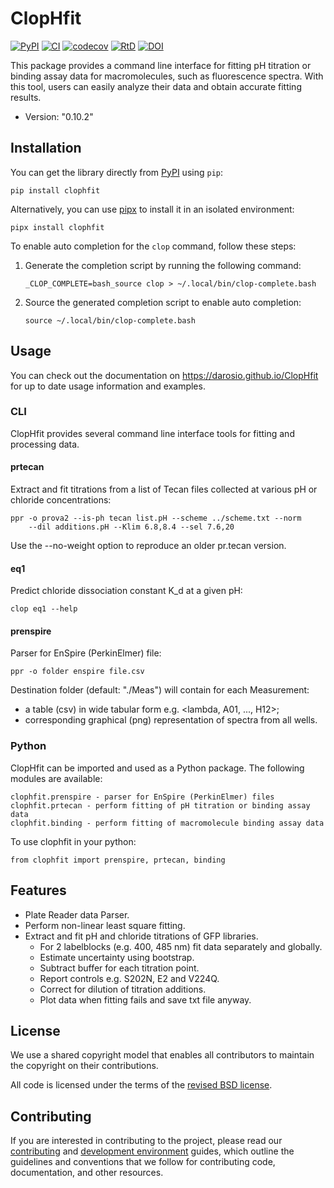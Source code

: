 # ClopHfit

[![PyPI](https://img.shields.io/pypi/v/ClopHfit.svg)](https://pypi.org/project/ClopHfit/)
[![CI](https://github.com/darosio/ClopHfit/actions/workflows/ci.yml/badge.svg)](https://github.com/darosio/ClopHfit/actions/workflows/ci.yml)
[![codecov](https://codecov.io/gh/darosio/ClopHfit/branch/main/graph/badge.svg?token=OU6F9VFUQ6)](https://codecov.io/gh/darosio/ClopHfit)
[![RtD](https://readthedocs.org/projects/clophfit/badge/)](https://clophfit.readthedocs.io/)
[![DOI](https://zenodo.org/badge/DOI/10.5281/zenodo.6354111.svg)](https://doi.org/10.5281/zenodo.6354111)

This package provides a command line interface for fitting pH titration or
binding assay data for macromolecules, such as fluorescence spectra. With this
tool, users can easily analyze their data and obtain accurate fitting results.

- Version: "0.10.2"

## Installation

You can get the library directly from [PyPI](https://pypi.org/project/ClopHfit/)
using `pip`:

    pip install clophfit

Alternatively, you can use [pipx](https://pypa.github.io/pipx/) to install it in
an isolated environment:

    pipx install clophfit

To enable auto completion for the `clop` command, follow these steps:

1.  Generate the completion script by running the following command:

        _CLOP_COMPLETE=bash_source clop > ~/.local/bin/clop-complete.bash

2.  Source the generated completion script to enable auto completion:

        source ~/.local/bin/clop-complete.bash

## Usage

You can check out the documentation on <https://darosio.github.io/ClopHfit> for
up to date usage information and examples.

### CLI

ClopHfit provides several command line interface tools for fitting and
processing data.

#### prtecan

Extract and fit titrations from a list of Tecan files collected at various pH or
chloride concentrations:

    ppr -o prova2 --is-ph tecan list.pH --scheme ../scheme.txt --norm
        --dil additions.pH --Klim 6.8,8.4 --sel 7.6,20

Use the --no-weight option to reproduce an older pr.tecan version.

#### eq1

Predict chloride dissociation constant K_d at a given pH:

    clop eq1 --help

#### prenspire

Parser for EnSpire (PerkinElmer) file:

    ppr -o folder enspire file.csv

Destination folder (default: "./Meas") will contain for each Measurement:

- a table (csv) in wide tabular form e.g. <lambda, A01, ..., H12>;
- corresponding graphical (png) representation of spectra from all wells.

### Python

ClopHfit can be imported and used as a Python package. The following modules are
available:

    clophfit.prenspire - parser for EnSpire (PerkinElmer) files
    clophfit.prtecan - perform fitting of pH titration or binding assay data
    clophfit.binding - perform fitting of macromolecule binding assay data

To use clophfit in your python:

    from clophfit import prenspire, prtecan, binding

## Features

- Plate Reader data Parser.
- Perform non-linear least square fitting.
- Extract and fit pH and chloride titrations of GFP libraries.
  - For 2 labelblocks (e.g. 400, 485 nm) fit data separately and globally.
  - Estimate uncertainty using bootstrap.
  - Subtract buffer for each titration point.
  - Report controls e.g. S202N, E2 and V224Q.
  - Correct for dilution of titration additions.
  - Plot data when fitting fails and save txt file anyway.

## License

We use a shared copyright model that enables all contributors to maintain the
copyright on their contributions.

All code is licensed under the terms of the [revised BSD license](LICENSE.txt).

## Contributing

If you are interested in contributing to the project, please read our
[contributing](https://darosio.github.io/ClopHfit/references/contributing.html)
and
[development environment](https://darosio.github.io/ClopHfit/references/development.html)
guides, which outline the guidelines and conventions that we follow for
contributing code, documentation, and other resources.
